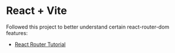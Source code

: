 # React + Vite

Followed this project to better understand certain react-router-dom features:

- [React Router Tutorial](https://reactrouter.com/en/main/start/tutorial)
